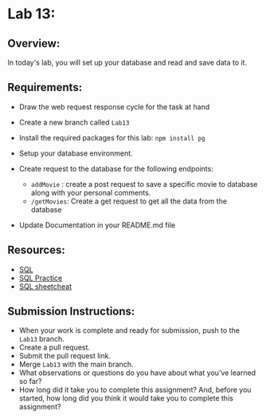 # Lab 13:

## Overview:
In today's lab, you will set up your database and read and save data to it.

## Requirements:
* Draw the web request response cycle for the task at hand
* Create a new branch called `Lab13`
* Install the required packages for this lab: `npm install pg`
* Setup your database environment.
* Create request to the database for the following endpoints:
   - `addMovie` : create a post request to save a specific movie to database along with your personal comments.
   - `/getMovies`: Create a get request to get all the data from the database

* Update Documentation in your README.md file

## Resources:
* [SQL ](https://sqlbolt.com/)
* [SQL Practice](https://www.w3schools.com/sql/trysql.asp?filename=trysql_select_all)
* [SQL sheetcheat](http://www.cheat-sheets.org/sites/sql.su/)


## Submission Instructions:
- When your work is complete and ready for submission, push to the `Lab13` branch.
- Create a pull request.
- Submit the pull request link.
- Merge `Lab13` with the main branch.
- What observations or questions do you have about what you’ve learned so far?
- How long did it take you to complete this assignment? And, before you started, how long did you think it would take you to complete this assignment?